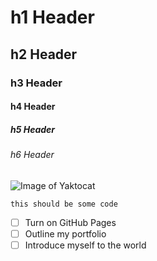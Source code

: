 # h1 Header
## h2 Header
### h3 Header
#### h4 Header
##### h5 Header
###### h6 Header


![Image of Yaktocat](https://octodex.github.com/images/yaktocat.png)

```
this should be some code
```

- [ ] Turn on GitHub Pages
- [ ] Outline my portfolio
- [ ] Introduce myself to the world
